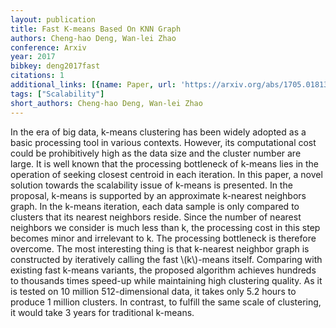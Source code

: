 ```yaml
---
layout: publication
title: Fast K-means Based On KNN Graph
authors: Cheng-hao Deng, Wan-lei Zhao
conference: Arxiv
year: 2017
bibkey: deng2017fast
citations: 1
additional_links: [{name: Paper, url: 'https://arxiv.org/abs/1705.01813'}]
tags: ["Scalability"]
short_authors: Cheng-hao Deng, Wan-lei Zhao
---
```

In the era of big data, k-means clustering has been widely adopted as a basic
processing tool in various contexts. However, its computational cost could be
prohibitively high as the data size and the cluster number are large. It is
well known that the processing bottleneck of k-means lies in the operation of
seeking closest centroid in each iteration. In this paper, a novel solution
towards the scalability issue of k-means is presented. In the proposal, k-means
is supported by an approximate k-nearest neighbors graph. In the k-means
iteration, each data sample is only compared to clusters that its nearest
neighbors reside. Since the number of nearest neighbors we consider is much
less than k, the processing cost in this step becomes minor and irrelevant to
k. The processing bottleneck is therefore overcome. The most interesting thing
is that k-nearest neighbor graph is constructed by iteratively calling the fast
\\(k\\)-means itself. Comparing with existing fast k-means variants, the proposed
algorithm achieves hundreds to thousands times speed-up while maintaining high
clustering quality. As it is tested on 10 million 512-dimensional data, it
takes only 5.2 hours to produce 1 million clusters. In contrast, to fulfill the
same scale of clustering, it would take 3 years for traditional k-means.